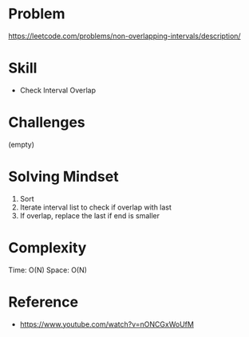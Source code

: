 
# Problem
https://leetcode.com/problems/non-overlapping-intervals/description/

# Skill
- Check Interval Overlap

# Challenges
(empty)

# Solving Mindset
1. Sort
2. Iterate interval list to check if overlap with last
3. If overlap, replace the last if end is smaller

# Complexity
Time: O(N)
Space: O(N)

# Reference
- https://www.youtube.com/watch?v=nONCGxWoUfM
